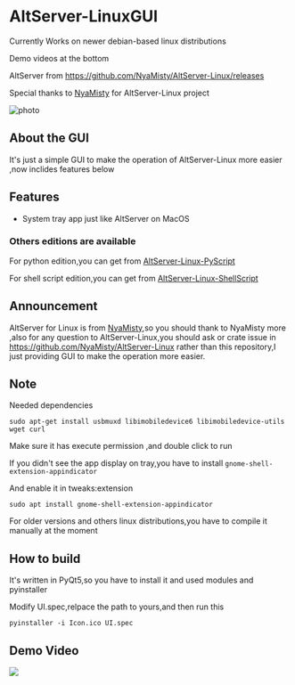 # AltServer-LinuxGUI
 
Currently Works on newer debian-based linux distributions

Demo videos at the bottom

AltServer from https://github.com/NyaMisty/AltServer-Linux/releases

Special thanks to [NyaMisty](https://github.com/NyaMisty) for AltServer-Linux project 

![photo][1]

## About the GUI

It's just a simple GUI to make the operation of AltServer-Linux more easier ,now inclides features below

## Features
- System tray app just like AltServer on MacOS

### Others editions are available

For python edition,you can get from [AltServer-Linux-PyScript](https://github.com/powenn/AltServer-Linux-PyScript)

For shell script edition,you can get from [AltServer-Linux-ShellScript](https://github.com/powenn/AltServer-Linux-ShellScript)

## Announcement

AltServer for Linux is from [NyaMisty](https://github.com/NyaMisty),so you should thank to NyaMisty more ,also for any question to AltServer-Linux,you should ask or crate issue in https://github.com/NyaMisty/AltServer-Linux rather than this repository,I just providing GUI to make the operation more easier. 

## Note 

Needed dependencies

```
sudo apt-get install usbmuxd libimobiledevice6 libimobiledevice-utils wget curl
```

Make sure it has execute permission ,and double click to run 

If you didn't see the app display on tray,you have to install `gnome-shell-extension-appindicator`

And enable it in tweaks:extension
```
sudo apt install gnome-shell-extension-appindicator
```

For older versions and others linux distributions,you have to compile it manually at the moment



## How to build

It's written in PyQt5,so you have to install it and used modules and pyinstaller

Modify UI.spec,relpace the path to yours,and then run this

```
pyinstaller -i Icon.ico UI.spec
```


## Demo Video

<a href="https://www.youtube.com/watch?v=YTL99EzzrQc">
  <img src="https://img.youtube.com/vi/YTL99EzzrQc/maxresdefault.jpg" >
</a>

[1]:https://github.com/powenn/AltServer-LinuxGUI/blob/main/photos/01.png
